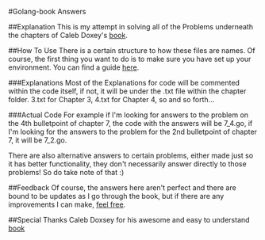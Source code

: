 #Golang-book Answers

##Explanation
This is my attempt in solving all of the Problems underneath the chapters of Caleb Doxey's [book](http://www.golang-book.com/).

##How To Use
There is a certain structure to how these files are names. Of course, the first thing you want to do is to make sure you have set up your environment. You can find a guide [here](http://golang.org/doc/code.html).

###Explanations
Most of the Explanations for code will be commented within the code itself, if not, it will be under the .txt file within the chapter folder. 3.txt for Chapter 3, 4.txt for Chapter 4, so and so forth...

###Actual Code
For example if I'm looking for answers to the problem on the 4th bulletpoint of chapter 7, the code with the answers will be 7_4.go, if I'm looking for the answers to the problem for the 2nd bulletpoint of chapter 7, it will be 7_2.go.

There are also alternative answers to certain problems, either made just so it has better functionality, they don't necessarily answer directly to those problems! So do take note of that :)

##Feedback
Of course, the answers here aren't perfect and there are bound to be updates as I go through the book, but if there are any improvements I can make, [feel free](http://github.com/jurvis/golang-book-answers/issues/).

##Special Thanks
Caleb Doxsey for his awesome and easy to understand [book](http://www.golang-book.com/)
